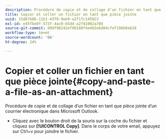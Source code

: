 ```yaml
---
description: Procédure de copie et de collage d’un fichier en tant que pièce jointe d’un courrier électronique dans Microsoft Outlook.
title: Copier et coller un fichier en tant que pièce jointe
uuid: 15d67686-11b1-43f0-9ee9-a2f1fc145823
exl-id: e45fbe0f-573f-4ac0-b5d4-a2f41002a70d
source-git-commit: d9df90242ef96188f4e4b5e6d04cfef196b0a628
workflow-type: tm+mt
source-wordcount: '66'
ht-degree: 24%

---
```


# Copier et coller un fichier en tant que pièce jointe{#copy-and-paste-a-file-as-an-attachment}

Procédure de copie et de collage d’un fichier en tant que pièce jointe d’un courrier électronique dans Microsoft Outlook.

* Cliquez avec le bouton droit de la souris sur la coche du fichier et cliquez sur **[!UICONTROL Copy]**. Dans le corps de votre email, appuyez sur Ctrl+v pour joindre le fichier.
